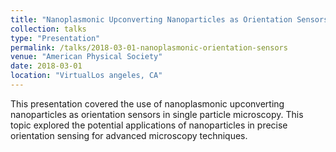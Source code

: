 ```yaml
---
title: "Nanoplasmonic Upconverting Nanoparticles as Orientation Sensors for Single Particle Microscopy"
collection: talks
type: "Presentation"
permalink: /talks/2018-03-01-nanoplasmonic-orientation-sensors
venue: "American Physical Society"
date: 2018-03-01
location: "VirtualLos angeles, CA"
---
```


This presentation covered the use of nanoplasmonic upconverting nanoparticles as orientation sensors in single particle microscopy. This topic explored the potential applications of nanoparticles in precise orientation sensing for advanced microscopy techniques.